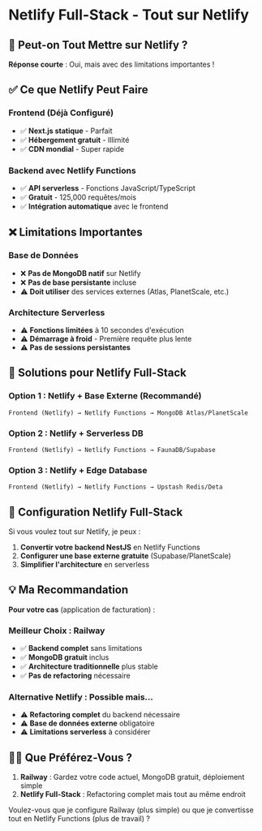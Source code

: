 # Netlify Full-Stack - Tout sur Netlify

## 🤔 Peut-on Tout Mettre sur Netlify ?

**Réponse courte** : Oui, mais avec des limitations importantes !

## ✅ Ce que Netlify Peut Faire

### Frontend (Déjà Configuré)

- ✅ **Next.js statique** - Parfait
- ✅ **Hébergement gratuit** - Illimité
- ✅ **CDN mondial** - Super rapide

### Backend avec Netlify Functions

- ✅ **API serverless** - Fonctions JavaScript/TypeScript
- ✅ **Gratuit** - 125,000 requêtes/mois
- ✅ **Intégration automatique** avec le frontend

## ❌ Limitations Importantes

### Base de Données

- ❌ **Pas de MongoDB natif** sur Netlify
- ❌ **Pas de base persistante** incluse
- ⚠️ **Doit utiliser** des services externes (Atlas, PlanetScale, etc.)

### Architecture Serverless

- ⚠️ **Fonctions limitées** à 10 secondes d'exécution
- ⚠️ **Démarrage à froid** - Première requête plus lente
- ⚠️ **Pas de sessions persistantes**

## 🎯 Solutions pour Netlify Full-Stack

### Option 1 : Netlify + Base Externe (Recommandé)

```
Frontend (Netlify) → Netlify Functions → MongoDB Atlas/PlanetScale
```

### Option 2 : Netlify + Serverless DB

```
Frontend (Netlify) → Netlify Functions → FaunaDB/Supabase
```

### Option 3 : Netlify + Edge Database

```
Frontend (Netlify) → Netlify Functions → Upstash Redis/Deta
```

## 🚀 Configuration Netlify Full-Stack

Si vous voulez tout sur Netlify, je peux :

1. **Convertir votre backend NestJS** en Netlify Functions
2. **Configurer une base externe gratuite** (Supabase/PlanetScale)
3. **Simplifier l'architecture** en serverless

## 💡 Ma Recommandation

**Pour votre cas** (application de facturation) :

### Meilleur Choix : Railway

- ✅ **Backend complet** sans limitations
- ✅ **MongoDB gratuit** inclus
- ✅ **Architecture traditionnelle** plus stable
- ✅ **Pas de refactoring** nécessaire

### Alternative Netlify : Possible mais...

- ⚠️ **Refactoring complet** du backend nécessaire
- ⚠️ **Base de données externe** obligatoire
- ⚠️ **Limitations serverless** à considérer

## 🤷‍♂️ Que Préférez-Vous ?

1. **Railway** : Gardez votre code actuel, MongoDB gratuit, déploiement simple
2. **Netlify Full-Stack** : Refactoring complet mais tout au même endroit

Voulez-vous que je configure Railway (plus simple) ou que je convertisse tout en Netlify Functions (plus de travail) ?
